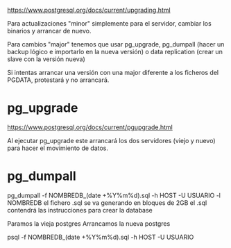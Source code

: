 https://www.postgresql.org/docs/current/upgrading.html

Para actualizaciones "minor" simplemente para el servidor, cambiar los binarios y arrancar de nuevo.

Para cambios "major" tenemos que usar pg_upgrade, pg_dumpall (hacer un backup lógico e importarlo en la nueva versión) o data replication (crear un slave con la versión nueva)

Si intentas arrancar una versión con una major diferente a los ficheros del PGDATA, protestará y no arrancará.


# pg_upgrade
https://www.postgresql.org/docs/current/pgupgrade.html

Al ejecutar pg_upgrade este arrancará los dos servidores (viejo y nuevo) para hacer el movimiento de datos.


# pg_dumpall
pg_dumpall -f NOMBREDB_(date +%Y%m%d).sql -h HOST -U USUARIO -l NOMBREDB
  el fichero .sql se va generando en bloques de 2GB
  el .sql contendrá las instrucciones para crear la database

Paramos la vieja postgres
Arrancamos la nueva postgres

psql -f NOMBREDB_(date +%Y%m%d).sql -h HOST -U USUARIO

